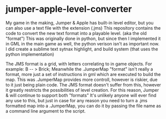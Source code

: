 # jumper-apple-level-converter
My game in the making, Jumper &amp; Apple has built-in level editor, but you can also use a text file with the extension (.jms) This repository contains the code to convert the new text format into a playable level. (aka the old "format")
This was originally done in python, but since then I implemented it in GML in the main game as well, the python verison isn't as important now. I did create a sublime text sytnax highlight, and build system (that uses the python implementation)

The JMS format is a grid, with letters correlating to in game objects. For example: B -- > Brick; Meanwhile the .JumperMap "format" isn't really a format, more just a set of instructions in gml which are executed to build the map. This was .JumperMap provides more controll, however is riskier, due to it just being plain code. The JMS format doesn't suffer from this, however it greatly restricts the possibilities of level creation. For this reason, Jumper &amp; will continue to support both "formats"
It's unlikely anyone will ever find any use to this, but just in case for any reason you need to turn a .jms formatted map into a .JumperMap, you can do it by passing the file name as a command line argument to the script.
